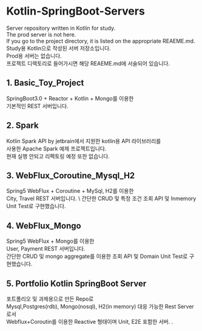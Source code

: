 # Kotlin-SpringBoot-Servers
Server repository written in Kotlin for study. \
The prod server is not here. \
If you go to the project directory, it is listed on the appropriate REAEME.md. \
Study용 Kotlin으로 작성된 서버 저장소입니다. \
Prod용 서버는 없습니다. \
프로젝트 디렉토리로 들어가시면 해당 REAEME.md에 서술되어 있습니다.

## 1. Basic_Toy_Project
SpringBoot3.0 + Reactor + Kotlin + Mongo를 이용한 \
기본적인 REST 서버입니다.

## 2. Spark
Kotlin Spark API by jetbrain에서 지원한 kotlin용 API 라이브러리를 \
사용한 Apache Spark 예제 프로젝트입니다. \
현재 실행 안되고 리펙토링 예정 또한 없습니다.

## 3. WebFlux_Coroutine_Mysql_H2
Spring5 WebFlux + Coroutine + MySql, H2를 이용한 \
City, Travel REST 서버입니다. \ 
간단한 CRUD 및 특정 조건 조회 API 및 Inmemory Unit Test로 구현했습니다.

## 4. WebFlux_Mongo
Spring5 WebFlux + Mongo를 이용한 \
User, Payment REST 서버입니다. \
간단한 CRUD 및 mongo aggregate를 이용한 조회 API 및 Domain Unit Test로 구현했습니다.

## 5. Portfolio Kotlin SpringBoot Server
포트폴리오 및 과제용으로 만든 Repo로 \
Mysql,Postgres(rdb), Mongo(nosql), H2(in memory) 대응 가능한 Rest Server로서 \
Webflux+Coroutin를 이용한 Reactive 형태이며 Unit, E2E 포함한 서버.
.

